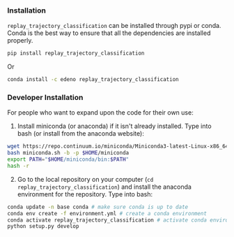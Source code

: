 ### Installation ###

`replay_trajectory_classification` can be installed through pypi or conda. Conda is the best way to ensure that all the dependencies are installed properly.

```bash
pip install replay_trajectory_classification
```
Or

```bash
conda install -c edeno replay_trajectory_classification
```

### Developer Installation ###
For people who want to expand upon the code for their own use:

1. Install miniconda (or anaconda) if it isn't already installed. Type into bash (or install from the anaconda website):
```bash
wget https://repo.continuum.io/miniconda/Miniconda3-latest-Linux-x86_64.sh -O miniconda.sh;
bash miniconda.sh -b -p $HOME/miniconda
export PATH="$HOME/miniconda/bin:$PATH"
hash -r
```

2. Go to the local repository on your computer (`cd replay_trajectory_classification`) and install the anaconda environment for the repository. Type into bash:
```bash
conda update -n base conda # make sure conda is up to date
conda env create -f environment.yml # create a conda environment
conda activate replay_trajectory_classification # activate conda environment
python setup.py develop
```
